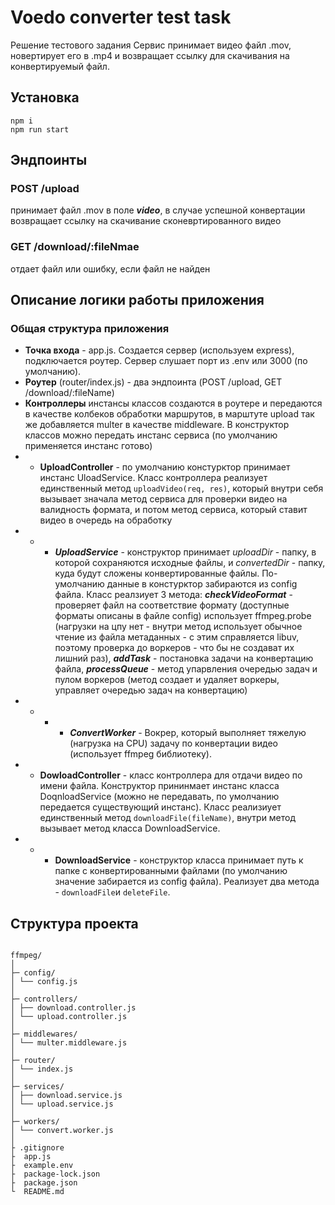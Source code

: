 # Voedo converter test task

Решение тестового задания
Сервис принимает видео файл .mov, новертирует его в .mp4 и возвращает ссылку для скачивания на конвертируемый файл.

## Установка

```
npm i
npm run start
```

## Эндпоинты

### POST /upload

принимает файл .mov в поле **_video_**, в случае успешной конвертации возвращает ссылку на скачивание сконевртированного видео

### GET /download/:fileNmae

отдает файл или ошибку, если файл не найден

## Описание логики работы приложения

### Общая структура приложения

- **Точка входа** - app.js. Создается сервер (используем express), подключается роутер. Сервер слушает порт из .env или 3000 (по умолчанию).
- **Роутер** (router/index.js) - два эндпоинта (POST /upload, GET /download/:fileName)
- **Контроллеры** инстансы классов создаются в роутере и передаются в качестве колбеков обработки маршрутов, в марштуте upload так же добавляется multer в качестве middleware. В конструктор классов можно передать инстанс сервиса (по умолчанию применяется инстанс готово)
- - **UploadController** - по умолчанию констурктор принимает инстанс UloadService. Класс контроллера реализует единственный метод `uploadVideo(req, res)`, который внутри себя вызывает значала метод сервиса для проверки видео на валидность формата, и потом метод сервиса, который ставит видео в очередь на обработку
- - - **_UploadService_** - конструктор принимает _uploadDir_ - папку, в которой сохраняются исходные файлы, и _convertedDir_ - папку, куда будут сложены конвертированные файлы. По-умолчанию данные в констурктор забираются из config файла.
      Класс реалзиует 3 метода: **_checkVideoFormat_** - проверяет файл на соответствие формату (доступные форматы описаны в файле config) использует ffmpeg.probe (нагрузки на цпу нет - внутри метод использует обычное чтение из файла метаданных - с этим справляется libuv, поэтому проверка до воркеров - что бы не создават их лишний раз), **_addTask_** - постановка задачи на конвертацию файла, **_processQueue_** - метод упарвления очередью задач и пулом воркеров (метод создает и удаляет воркеры, управляет очередью задач на конвертацию)
- - - - **_ConvertWorker_** - Вокрер, который выполняет тяжелую (нагрузка на CPU) задачу по конвертации видео (использует ffmpeg библиотеку).
- - **DowloadController** - класс контроллера для отдачи видео по имени файла. Конструктор прининмает инстанс класса DoqnloadService (можно не передавать, по умолчанию передается существующий инстанс). Класс реализиует единственный метод `downloadFile(fileName)`, внутри метод вызывает метод класса DownloadService.
- - - **DownloadService** - конструктор класса принимает путь к папке с конвертированными файлами (по умолчанию значение забирается из config файла). Реализует два метода - `downloadFile`и `deleteFile`.

## Структура проекта

```

ffmpeg/
│
├─ config/
│ └── config.js
│
├─ controllers/
│ ├── download.controller.js
│ └── upload.controller.js
│
├─ middlewares/
│ └── multer.middleware.js
│
├─ router/
│ └── index.js
│
├─ services/
│ ├── download.service.js
│ └── upload.service.js
│
├─ workers/
│ └── convert.worker.js
│
├ .gitignore
├  app.js
├  example.env
├  package-lock.json
├  package.json
└  README.md
```
